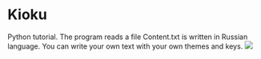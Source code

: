 # Kioku
Python tutorial. The program reads a file Content.txt is written in Russian language. You can write your own text with your own themes and keys.
![](https://ibb.co/FK4mdz9)

